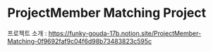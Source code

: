 # ProjectMember Matching Project

프로젝트 소개 : https://funky-gouda-17b.notion.site/ProjectMember-Matching-0f9692faf9c04f6d98b73483823c595c





